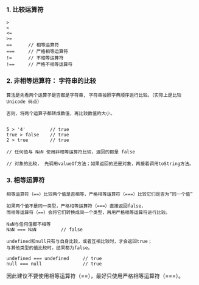 ### 1. 比较运算符

    >
    <
    <=
    >=
    ==      // 相等运算符
    ===     // 严格相等运算符
    !=      // 不相等运算符
    !==     // 严格不相等运算符

### 2. 非相等运算符： 字符串的比较

    算法是先看两个运算子是否都是字符串, 字符串按照字典顺序进行比较。（实际上是比较 Unicode 码点）

    否则，将两个运算子都转成数值，再比较数值的大小。
    

    5 > '4'         // true
    true > false    // true
    2 > true        // true

    // 任何值与 NaN 使用非相等运算符比较，返回的都是 false

    // 对象的比较， 先调用valueOf方法；如果返回的还是对象，再接着调用toString方法。

### 3. 相等运算符

    相等运算符（==）比较两个值是否相等，严格相等运算符（===）比较它们是否为“同一个值”

    如果两个值不是同一类型，严格相等运算符（===）直接返回false，
    而相等运算符（==）会将它们转换成同一个类型，再用严格相等运算符进行比较。

    NaN与任何值都不相等
    NaN === NaN         // false

    undefined和null只有与自身比较，或者互相比较时，才会返回true；
    与其他类型的值比较时，结果都为false。

    undefined === undefined     // true
    null === null               // true

因此建议不要使用相等运算符（==），最好只使用严格相等运算符（===）。